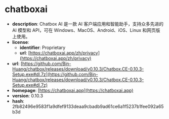 # chatboxai

- **description**: Chatbox AI 是一款 AI 客户端应用和智能助手，支持众多先进的 AI 模型和 API，可在 Windows、MacOS、Android、iOS、Linux 和网页版上使用。
- **license**:
  - **identifier**: Proprietary
  - **url**: [https://chatboxai.app/zh/privacy](https://chatboxai.app/zh/privacy)
- **url**: [https://github.com/Bin-Huang/chatbox/releases/download/v0.10.3/Chatbox.CE-0.10.3-Setup.exe#dl.7z](https://github.com/Bin-Huang/chatbox/releases/download/v0.10.3/Chatbox.CE-0.10.3-Setup.exe#dl.7z)
- **homepage**: [https://chatboxai.app](https://chatboxai.app)
- **version**: 0.10.3
- **hash**: 2fb82496e9583f1a9dfef9133deaa9cbadb9ad61ce6a1f5237b1fee092a65b3d

